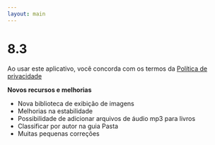 ```yaml
---
layout: main
---
```


# 8.3

Ao usar este aplicativo, você concorda com os termos da [Política de privacidade](/wiki/PrivacyPolicy/pt)

**Novos recursos e melhorias**

* Nova biblioteca de exibição de imagens
* Melhorias na estabilidade
* Possibilidade de adicionar arquivos de áudio mp3 para livros
* Classificar por autor na guia Pasta
* Muitas pequenas correções
